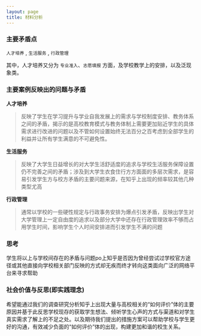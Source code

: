 ```yaml
---
layout: page
title: 材料分析
---
```


### **主要矛盾点**

``人才培养`` , ``生活服务`` , ``行政管理``

其中，人才培养又分为 ``专业准入``、``志愿填报`` 方面，及学校教学上的安排，以及泛现象类。


### **主要案例反映出的问题与矛盾**

**人才培养**

>反映了学生在学习提升与学业自我发展上的需求与学校制度安排、教务体系之间的矛盾，揭示的是高校教育模式与教务体制上需要更加贴近学生的具体需求进行改进的问题以及不管如何设置始终无法百分之百考虑到全部学生的利益并让所有学生满意的不可避免性。

**生活服务**

>反映了大学生日益增长的对大学生活舒适度的追求与学校生活服务保障设置仍不完善之间的矛盾；涉及到大学生衣食住行方方面面的多层次需求，是容易引发学生方与校方矛盾的主要问题来源，在知乎上出现的频率较其他几种类型尤高

**行政管理**

>通常以学校的一些硬性规定与行政事务安排为爆点引发矛盾，反映出学生对大学管理上一定自由度的追求以及部分大学中还存在行政管理效率不够而占用学生时间，影响学生个人时间安排进而引发学生不满的问题

### **思考**

学生将以上与学校间存在的矛盾与问题po上知乎是否因为曾经尝试过学校官方途径或其他直接向学校相关部门反映的方式却无疾而终才转向这类面向广泛的网络平台来寻求帮助

### **社会价值与反思(即实践理念)**

希望能通过我们的调查研究分析知乎上出现大量与高校相关的“如何评价”体的主要原因并基于此反思学校现存的获取学生想法、倾听学生心声的方式与渠道和对学生真实需求了解上的不足之处。以及期待我们提出的措施方案可以帮助学校与学生更好的沟通，有效减少负面的“如何评价”体的出现，构建更加和谐的校生关系。
